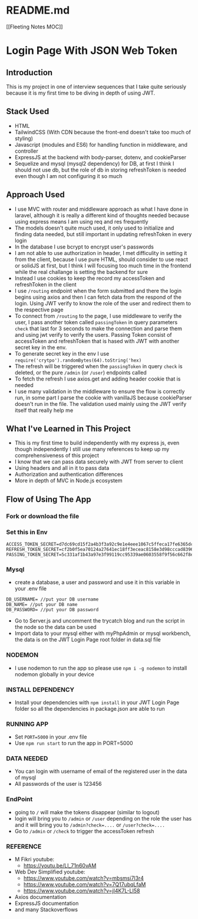 # README.md
[[Fleeting Notes MOC]]

# Login Page With JSON Web Token
## Introduction
This is my project in one of interview sequences that I take quite seriously because it is my first time to be diving in depth of using JWT.

## Stack Used
- HTML
- TailwindCSS (With CDN because the front-end doesn't take too much of styling)
- Javascript (modules and ES6) for handling function in middleware, and controller
- ExpressJS at the backend with body-parser, dotenv, and cookieParser
- Sequelize and mysql (mysql2 dependency) for DB, at first I think I should not use db, but the role of db in storing refreshToken is needed even though I am not configuring it so much

## Approach Used
- I use MVC with router and middleware approach as what I have done in laravel, although it is really a different kind of thoughts needed because using express means I am using req and res frequently
- The models doesn't quite much used, it only used to initialize and finding data needed, but still important in updating refreshToken in every login
- In the database I use bcrypt to encrypt user's passwords 
- I am not able to use authorization in header, I met difficulity in setting it from the client, because I use pure HTML, should consider to use react or solidJS at first, but I think I will focusing too much time in the frontend while the real challange is setting the backend for sure
- Instead I use cookies to keep the record my accessToken and refreshToken in the client
- I use `/routing` endpoint when the form submitted and there the login begins using axios and then I can fetch data from the respond of the login. Using JWT verify to know the role of the user and redirect them to the respective page
- To connect from `/routing` to the page, I use middleware to verify the user, I pass another token called `passingToken` in query parameters `check` that last for 3 seconds to make the connection and parse them and using jwt verify to verify the users. Passing Token consist of accessToken and refreshToken that is hased with JWT with another secret key in the env.
- To generate secret key in the env I use `require('crytpo').randomBytes(64).toString('hex)`
- The refresh will be triggered when the `passingToken` in query `check` is deleted, or the pure `/admin` (or `/user`) endpoints called
- To fetch the refresh I use axios.get and adding header cookie that is needed
- I use many validation in the middleware to ensure the flow is correctly run, in some part I parse the cookie with vanillaJS because cookieParser doesn't run in the file. The validation used mainly using the JWT verify itself that really help me

## What I've Learned in This Project
- This is my first time to build independently with my express js, even though independently I still use many references to keep up my comprehensiveness of this project
- I know that we can pass data securely with JWT from server to client
- Using headers and all in it to pass data
- Authorization and authentication differences
- More in depth of MVC in Node.js ecosystem

## Flow of Using The App
### Fork or download the file
### Set this in Env
```
ACCESS_TOKEN_SECRET=d7dc69cd15f2a4b3f3a92c9e1e4eee1067c5ffeca17fe6365dc6758d3a7ea7e6d7bad0fef535ecb2e00c3fbe72432b23340426c2d88ec3de9fea02f11eb838e3
REFRESH_TOKEN_SECRET=cf2b0f5ea70124a27641ec18ff3eceac8158e3d98cccad8396a6b68d9772eb9c7e3d4b15d2dde8eeb8715b605bd75dee3f8bf89be61702943d6e7330acd3794d
PASSING_TOKEN_SECRET=5c331af1b43a97e3f99119cc95339ae0603558f9f56c662f8e9a5e820f9294f1fc04ee030017840d3da2eef6b5add83f205f5c97606eb826875bdfdc18d24c08
```
### Mysql
- create a database, a user and password and use it in this variable in your .env file
```
DB_USERNAME= //put your DB username
DB_NAME= //put your DB name
DB_PASSWORD= //put your DB password
```
- Go to Server.js and uncomment the trycatch blog and run the script in the node so the data can be used
- Import data to your mysql either with myPhpAdmin or mysql workbench, the data is on the JWT Login Page root folder in data.sql file
### NODEMON
- I use nodemon to run the app so please use `npm i -g nodemon` to install nodemon globally in your device
### INSTALL DEPENDENCY
- Install your dependencies with `npm install` in your JWT Login Page folder so all the dependencies in package.json are able to run
### RUNNING APP
- Set `PORT=5000` in your .env file
- Use `npm run start` to run the app in PORT=5000
### DATA NEEDED
- You can login with username of email of the registered user in the data of mysql
- All passwords of the user is 123456
### EndPoint
- going to `/` will make the tokens disappear (similar to logout)
- login will bring you to `/admin` or `/user` depending on the role the user has and it will bring you to `/admin?check=....` or `/user?check=....`
- Go to `/admin` or `/check` to trigger the accessToken refresh

### REFERENCE
- M Fikri youtube: 
	- https://youtu.be/Ll_71n60vAM
- Web Dev Simplified youtube: 
	- https://www.youtube.com/watch?v=mbsmsi7l3r4
	- https://www.youtube.com/watch?v=7Q17ubqLfaM
	- https://www.youtube.com/watch?v=jI4K7L-LI58
- Axios documentation
- ExpressJS documentation
- and many Stackoverflows